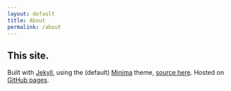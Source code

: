 ```yaml
---
layout: default
title: About
permalink: /about
---
```


## This site.

Built with [Jekyll](https://jekyllrb.com/), using the (default) [Minima](https://github.com/jekyll/minima) theme, [source here](https://github.com/sradc/sradc.github.io). Hosted on [GitHub pages](https://pages.github.com/).

